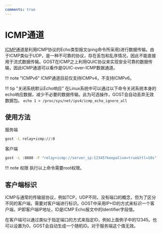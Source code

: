 ```yaml
---
comments: true
---
```


# ICMP通道

[ICMP](https://en.wikipedia.org/wiki/Internet_Control_Message_Protocol)通道是利用ICMP协议的Echo类型报文(ping命令所采用)进行数据传输。由于ICMP类似于UDP，是一种不可靠的协议，存在丢包和乱序情况，因此不能直接用于流式数据传输。GOST在ICMP之上利用QUIC协议来实现安全可靠的数据传输，因此ICMP通道可以看作是QUIC-over-ICMP数据通道。

!!! note "ICMPv6"
    ICMP通道目前仅支持ICMPv4，不支持ICMPv6。

!!! tip "关闭系统默认Echo响应"
    在Linux系统中可以通过以下命令关闭系统本身的echo响应数据，减少不必要的数据传输。此为可选操作，GOST会自动丢弃无效数据包。
	```
	echo 1 > /proc/sys/net/ipv4/icmp_echo_ignore_all
	```

## 使用方法

服务端

```bash
gost -L relay+icmp://:0
```

客户端

```bash
gost -L :8080 -F "relay+icmp://server_ip:12345?keepalive=true&ttl=10s"
```

!!! note 权限
    执行以上命令需要root权限。

## 客户端标识

ICMP与通常的传输层协议，例如TCP，UDP不同，没有端口的概念，但为了区分不同的客户端，需要对客户端进行标识。GOST中采用IP+ID的方式来标识一个客户端，IP即客户端IP地址，ID是ICMP Echo报文中的Identifier字段值。

在客户端可以通过类似于指定端口的方式来指定ID，例如上面例子中的12345。也可以设置为0，GOST会自动生成一个随机ID。对于服务端这个值无效。